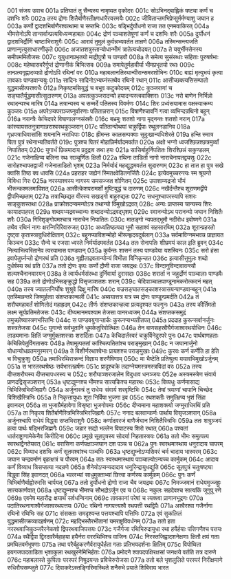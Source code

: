 001  संजय उवाच
001a प्रतिघातं तु सैन्यस्य नामृष्यत वृकोदरः
001c सोऽभिनद्बाह्लिकं षष्ट्या कर्णं च दशभिः शरैः
002a तस्य द्रोणः शितैर्बाणैस्तीक्ष्णधारैरयस्मयैः
002c जीवितान्तमभिप्रेप्सुर्मर्मण्याशु जघान ह
003a कर्णो द्वादशभिर्बाणैरश्वत्थामा च सप्तभिः
003c षड्भिर्दुर्योधनो राजा तत एनमवाकिरत्
004a भीमसेनोऽपि तान्सर्वान्प्रत्यविध्यन्महाबलः
004c द्रोणं पञ्चाशतेषूणां कर्णं च दशभिः शरैः
005a दुर्योधनं द्वादशभिर्द्रौणिं चाष्टाभिराशुगैः
005c आरावं तुमुलं कुर्वन्नभ्यवर्तत तान्रणे
006a तस्मिन्सन्त्यजति प्राणान्मृत्युसाधारणीकृते
006c अजातशत्रुस्तान्योधान्भीमं त्रातेत्यचोदयत्
007a ते ययुर्भीमसेनस्य समीपममितौजसः
007c युयुधानप्रभृतयो माद्रीपुत्रौ च पाण्डवौ
008a ते समेत्य सुसंरब्धाः सहिताः पुरुषर्षभाः
008c महेष्वासवरैर्गुप्तं द्रोणानीकं बिभित्सवः
009a समापेतुर्महावीर्या भीमप्रभृतयो रथाः
009c तान्प्रत्यगृह्णादव्यग्रो द्रोणोऽपि रथिनां वरः
010a महाबलानतिरथान्वीरान्समरशोभिनः
010c बाह्यं मृत्युभयं कृत्वा तावकाः पाण्डवान्ययुः
011a सादिनः सादिनोऽभ्यघ्नंस्तथैव रथिनो रथान्
011c आसीच्छक्त्यसिसम्पातो युद्धमासीत्परश्वधैः
012a निकृष्टमसियुद्धं च बभूव कटुकोदयम्
012c कुञ्जराणां च सङ्घातैर्युद्धमासीत्सुदारुणम्
013a अपतत्कुञ्जरादन्यो हयादन्यस्त्ववाक्शिराः
013c नरो बाणेन निर्भिन्नो रथादन्यश्च मारिष
014a तत्रान्यस्य च सम्मर्दे पतितस्य विवर्मणः
014c शिरः प्रध्वंसयामास वक्षस्याक्रम्य कुञ्जरः
015a अपरेऽप्यपराञ्जघ्नुर्वारणाः पतितान्नरान्
015c विषाणैश्चावनिं गत्वा व्यभिन्दन्रथिनो बहून्
016a नरान्त्रैः केचिदपरे विषाणालग्नसंस्रवैः
016c बभ्रमुः शतशो नागा मृद्नन्तः शतशो नरान्
017a कांस्यायसतनुत्राणान्नराश्वरथकुञ्जरान्
017c पतितान्पोथयां चक्रुर्द्विपाः स्थूलनडानिव
018a गृध्रपत्राधिवासांसि शयनानि नराधिपाः
018c ह्रीमन्तः कालसम्पक्वाः सुदुःखान्यधिशेरते
019a हन्ति स्मात्र पिता पुत्रं रथेनाभ्यतिवर्तते
019c पुत्रश्च पितरं मोहान्निर्मर्यादमवर्तत
020a अक्षो भग्नो ध्वजश्छिन्नश्छत्रमुर्व्यां निपातितम्
020c युगार्धं छिन्नमादाय प्रदुद्राव तथा हयः
021a सासिर्बाहुर्निपतितः शिरश्छिन्नं सकुण्डलम्
021c गजेनाक्षिप्य बलिना रथः सञ्चूर्णितः क्षितौ
022a रथिना ताडितो नागो नाराचेनापतद्व्यसुः
022c सारोहश्चापतद्वाजी गजेनाताडितो भृशम्
023a निर्मर्यादं महद्युद्धमवर्तत सुदारुणम्
023c हा तात हा पुत्र सखे क्वासि तिष्ठ क्व धावसि
024a प्रहराहर जह्येनं स्मितक्ष्वेडितगर्जितैः
024c इत्येवमुच्चरन्त्यः स्म श्रूयन्ते विविधा गिरः
025a नरस्याश्वस्य नागस्य समसज्जत शोणितम्
025c उपाशाम्यद्रजो भौमं भीरून्कश्मलमाविशत्
026a आसीत्केशपरामर्शो मुष्टियुद्धं च दारुणम्
026c नखैर्दन्तैश्च शूराणमद्वीपे द्वीपमिच्छताम्
027a तत्राच्छिद्यत वीरस्य सखड्गो बाहुरुद्यतः
027c सधनुश्चापरस्यापि सशरः साङ्कुशस्तथा
028a प्राक्रोशदन्यमन्योऽत्र तथान्यो विमुखोऽद्रवत्
028c अन्यः प्राप्तस्य चान्यस्य शिरः कायादपाहरत्
029a शब्दमभ्यद्रवच्चान्यः शब्दादन्योऽद्रवद्भृशम्
029c स्वानन्योऽथ परानन्यो जघान निशितैः शरैः
030a गिरिशृङ्गोपमश्चात्र नाराचेन निपातितः
030c मातङ्गो न्यपतद्भूमौ नदीरोध इवोष्णगे
031a तथैव रथिनं नागः क्षरन्गिरिरिवारुजत्
031c अध्यतिष्ठत्पदा भूमौ सहाश्वं सहसारथिम्
032a शूरान्प्रहरतो दृष्ट्वा कृतास्त्रान्रुधिरोक्षितान्
032c बहूनप्याविशन्मोहो भीरून्हृदयदुर्बलान्
033a सर्वमाविग्नमभवन्न प्राज्ञायत किञ्चन
033c सैन्ये च रजसा ध्वस्ते निर्मर्यादमवर्तत
034a ततः सेनापतिः शीघ्रमयं काल इति ब्रुवन्
034c नित्याभित्वरितानेव त्वरयामास पाण्डवान्
035a कुर्वन्तः शासनं तस्य पाण्डवेया यशस्विनः
035c सरो हंसा इवापेतुर्घ्नन्तो द्रोणरथं प्रति
036a गृह्णीताद्रवतान्योन्यं विभीता विनिकृन्तत
036c इत्यासीत्तुमुलः शब्दो दुर्धर्षस्य रथं प्रति
037a ततो द्रोणः कृपः कर्णो द्रौणी राजा जयद्रथः
037c विन्दानुविन्दावावन्त्यौ शल्यश्चैनानवारयन्
038a ते त्वार्यधर्मसंरब्धा दुर्निवार्या दुरासदाः
038c शरार्ता न जहुर्द्रोणं पाञ्चालाः पाण्डवैः सह
039a ततो द्रोणोऽभिसङ्क्रुद्धो विसृजञ्शतशः शरान्
039c चेदिपाञ्चालपाण्डूनामकरोत्कदनं महत्
040a तस्य ज्यातलनिर्घोषः शुश्रुवे दिक्षु मारिष
040c वज्रसङ्घातसङ्काशस्त्रासयन्पाण्डवान्बहून्
041a एतस्मिन्नन्तरे जिष्णुर्हत्वा संशप्तकान्बली
041c अब्ययात्तत्र यत्र स्म द्रोणः पाण्डून्प्रमर्दति
042a तं शरौघमहावर्तं शोणितोदं महाह्रदम्
042c तीर्णः संशप्तकान्हत्वा प्रत्यदृश्यत फल्गुनः
043a तस्य कीर्तिमतो लक्ष्म सूर्यप्रतिमतेजसः
043c दीप्यमानमपश्याम तेजसा वानरध्वजम्
044a संशप्तकसमुद्रं तमुच्छोष्यास्त्रगभस्तिभिः
044c स पाण्डवयुगान्तार्कः कुरूनप्यभ्यतीतपत्
045a प्रददाह कुरून्सर्वानर्जुनः शस्त्रतेजसा
045c युगान्ते सर्वभूतानि धूमकेतुरिवोत्थितः
046a तेन बाणसहस्रौघैर्गजाश्वरथयोधिनः
046c ताड्यमानाः क्षितिं जग्मुर्मुक्तशस्त्राः शरार्दिताः
047a केचिदार्तस्वरं चक्रुर्विनेदुरपरे पुनः
047c पार्थबाणहताः केचिन्निपेतुर्विगतासवः
048a तेषामुत्पततां कांश्चित्पतितांश्च पराङ्मुखान्
048c न जघानार्जुनो योधान्योधव्रतमनुस्मरन्
049a ते विशीर्णरथाश्वेभाः प्रायशश्च पराङ्मुखाः
049c कुरवः कर्ण कर्णेति हा हेति च विचुक्रुशुः
050a तमाधिरथिराक्रन्दं विज्ञाय शरणैषिणाम्
050c मा भैष्टेति प्रतिश्रुत्य ययावभिमुखोऽर्जुनम्
051a स भारतरथश्रेष्ठः सर्वभारतहर्षणः
051c प्रादुश्चक्रे तदाग्नेयमस्त्रमस्त्रविदां वरः
052a तस्य दीप्तशरौघस्य दीप्तचापधरस्य च
052c शरौघाञ्शरजालेन विदुधाव धनञ्जयः
052e अस्त्रमस्त्रेण संवार्य प्राणदद्विसृजञ्शरान्
053a धृष्टद्युम्नश्च भीमश्च सात्यकिश्च महारथः
053c विव्यधुः कर्णमासाद्य त्रिभिस्त्रिभिरजिह्मगैः
054a अर्जुनास्त्रं तु राधेयः संवार्य शरवृष्टिभिः
054c तेषां त्रयाणां चापानि चिच्छेद विशिखैस्त्रिभिः
055a ते निकृत्तायुधाः शूरा निर्विषा भुजगा इव
055c रथशक्तीः समुत्क्षिप्य भृशं सिंहा इवानदन्
056a ता भुजाग्रैर्महावेगा विसृष्टा भुजगोपमाः
056c दीप्यमाना महाशक्त्यो जग्मुराधिरथिं प्रति
057a ता निकृत्य शितैर्बाणैस्त्रिभिस्त्रिभिरजिह्मगैः
057c ननाद बलवान्कर्णः पार्थाय विसृजञ्शरान्
058a अर्जुनश्चापि राधेयं विद्ध्वा सप्तभिराशुगैः
058c कर्णादवरजं बाणैर्जघान निशितैस्त्रिभिः
059a ततः शत्रुञ्जयं हत्वा पार्थः षड्भिरजिह्मगैः
059c जहार सद्यो भल्लेन विपाटस्य शिरो रथात्
060a पश्यतां धार्तराष्ट्राणामेकेनैव किरीटिना
060c प्रमुखे सूतपुत्रस्य सोदर्या निहतास्त्रयः
061a ततो भीमः समुत्पत्य स्वरथाद्वैनतेयवत्
061c वरासिना कर्णपक्षाञ्जघान दश पञ्च च
062a पुनः स्वरथमास्थाय धनुरादाय चापरम्
062c विव्याध दशभिः कर्णं सूतमश्वांश्च पञ्चभिः
063a धृष्टद्युम्नोऽप्यसिवरं चर्म चादाय भास्वरम्
063c जघान चन्द्रवर्माणं बृहत्क्षत्रं च पौरवम्
064a ततः स्वरथमास्थाय पाञ्चाल्योऽन्यच्च कार्मुकम्
064c आदाय कर्णं विव्याध त्रिसप्तत्या नदन्रणे
065a शैनेयोऽप्यन्यदादाय धनुरिन्द्रायुधद्युति
065c सूतपुत्रं चतुःषष्ट्या विद्ध्वा सिंह इवानदत्
066a भल्लभ्यां साधुमुक्ताभ्यां छित्त्वा कर्णस्य कार्मुकम्
066c पुनः कर्णं त्रिभिर्बाणैर्बाह्वोरुरसि चार्पयत्
067a ततो दुर्योधनो द्रोणो राजा चैव जयद्रथः
067c निमज्जमानं राधेयमुज्जह्रुः सात्यकार्णवात्
068a धृष्टद्युम्नश्च भीमश्च सौभद्रोऽर्जुन एव च
068c नकुलः सहदेवश्च सात्यकिं जुगुपू रणे
069a एवमेष महारौद्रः क्षयार्थं सर्वधन्विनाम्
069c तावकानां परेषां च त्यक्त्वा प्राणानभूद्रणः
070a पदातिरथनागाश्वैर्गजाश्वरथपत्तयः
070c रथिनो नागपत्त्यश्वै रथपत्ती रथद्विपैः
071a अश्वैरश्वा गजैर्नागा रथिनो रथिभिः सह
071c संसक्ताः समदृश्यन्त पत्तयश्चापि पत्तिभिः
072a एवं सुकलिलं युद्धमासीत्क्रव्यादहर्षणम्
072c महद्भिस्तैरभीतानां यमराष्ट्रविवर्धनम्
073a ततो हता नररथवाजिकुञ्जरैरनेकशो द्विपरथवाजिपत्तयः
073c गजैर्गजा रथिभिरुदायुधा रथा हयैर्हयाः पत्तिगणैश्च पत्तयः
074a रथैर्द्विपा द्विरदवरैर्महाहया हयैर्नरा वररथिभिश्च वाजिनः
074c निरस्तजिह्वादशनेक्षणाः क्षितौ क्षयं गताः प्रमथितवर्मभूषणाः
075a तथा परैर्बहुकरणैर्वरायुधैर्हता गताः प्रतिभयदर्शनाः क्षितिम्
075c विपोथिता हयगजपादताडिता भृशाकुला रथखुरनेमिभिर्हताः
076a प्रमोदने श्वापदपक्षिरक्षसां जनक्षये वर्तति तत्र दारुणे
076c महाबलास्ते कुपिताः परस्परं निषूदयन्तः प्रविचेरुरोजसा
077a ततो बले भृशलुलिते परस्परं निरीक्षमाणे रुधिरौघसम्प्लुते
077c दिवाकरेऽस्तङ्गिरिमास्थिते शनैरुभे प्रयाते शिबिराय भारत

